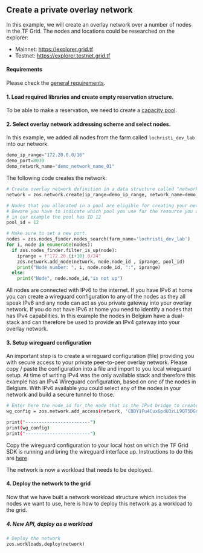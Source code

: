 ## Create a private overlay network

In this example, we will create an overlay network over a number of nodes in the TF Grid. The nodes and locations could be researched on the explorer:

- Mainnet: https://explorer.grid.tf
- Testnet: https://explorer.testnet.grid.tf

#### Requirements

Please check the [general requirements](code.md).

#### 1. Load required libraries and create empty reservation structure.

To be able to make a reservation, we need to create a [capacity pool](code_pool.md).

#### 2. Select overlay network addressing scheme and select nodes.

In this example, we added all nodes from the farm called `lochristi_dev_lab` into our network.

```python
demo_ip_range="172.20.0.0/16"
demo_port=8030
demo_network_name="demo_network_name_01"
```

The following code creates the network:

```python
# Create overlay network definition in a data structure called "network".
network = zos.network.create(ip_range=demo_ip_range, network_name=demo_network_name)

# Nodes that you allocated in a pool are eligible for creating your network.
# Beware you have to indicate which pool you use for the resource you add to the network.
# in our example the pool has ID 12
pool_id = 12

# Make sure to set a new port.
nodes = zos.nodes_finder.nodes_search(farm_name='lochristi_dev_lab')
for i, node in enumerate(nodes):
  if zos.nodes_finder.filter_is_up(node):
    iprange = f"172.20.{i+10}.0/24"
    zos.network.add_node(network, node.node_id , iprange, pool_id)
    print("Node number: ", i, node.node_id, ":", iprange)
  else:
    print("Node", node.node_id,"is not up")
```

All nodes are connected with IPv6 to the internet. If you have IPv6 at home you can create a wireguard configuration to any of the nodes as they all speak IPv6 and any node can act as you private gateway into your overlay network. If you do not have IPv6 at home you need to identify a nodes that has IPv4 capabilities. In this example the nodes in Belgium have a dual-stack and can therefore be used to provide an IPv4 gateway into your overlay network.

#### 3. Setup wireguard configuration

An important step is to create a wireguard configuration (file) providing you with secure access to your private peer-to-peer overlay network. Please copy / paste the configuration into a file and import to you local wireguard setup. At time of writing IPv4 was the only available stack and therefore this example has an IPv4 Wireguard configuration, based on one of the nodes in Belgium. With IPv6 available you could select any of the nodes in your network and build a secure tunnel to those.


```bash
# Enter here the node_id for the node that is the IPv4 bridge to create the wireguard config.
wg_config = zos.network.add_access(network, 'CBDY1Fu4CuxGpdU3zLL9QT5DGaRkxjpuJmzV6V5CBWg4', '172.20.100.0/24', ipv4=True)

print("------------------------")
print(wg_config)
print("------------------------")
```

Copy the wireguard configuration to your local host on which the TF Grid SDK is running and bring the wireguard interface up. Instructions to do this are [here](https://www.wireguard.com/quickstart/)

The network is now a workload that needs to be deployed.

#### 4. Deploy the network to the grid

Now that we have built a network workload structure which includes the nodes we want to use, here is how to deploy this network as a workload to the grid.

##### 4. New API, deploy as a workload

```python
# Deploy the network
zos.workloads.deploy(network)
```
